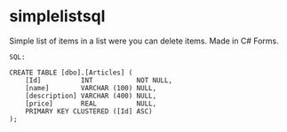 # simplelistsql

Simple list of items in a list were you can delete items. Made in C# Forms. 
```
SQL:

CREATE TABLE [dbo].[Articles] (
    [Id]          INT           NOT NULL,
    [name]        VARCHAR (100) NULL,
    [description] VARCHAR (400) NULL,
    [price]       REAL          NULL,
    PRIMARY KEY CLUSTERED ([Id] ASC)
);

```
